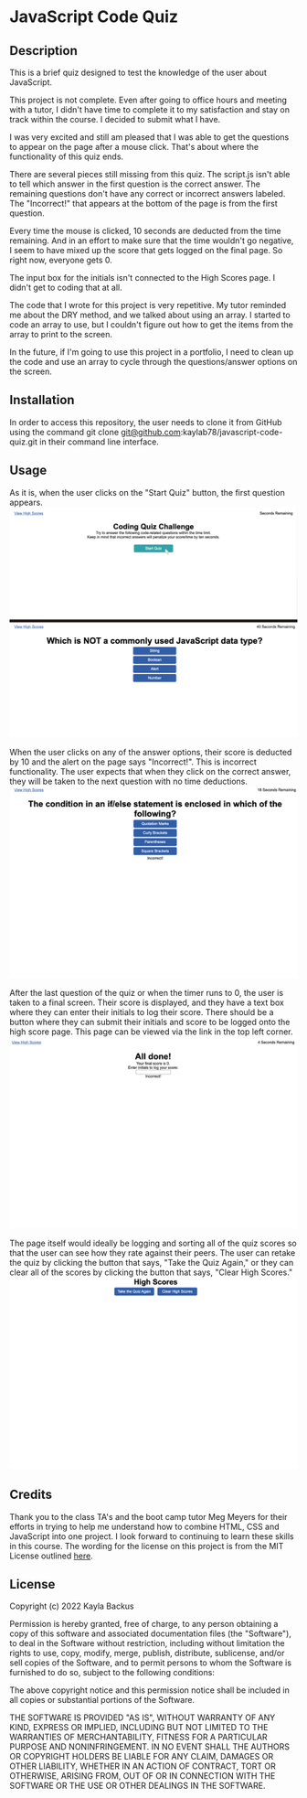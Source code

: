 # JavaScript Code Quiz

## Description
This is a brief quiz designed to test the knowledge of the user about JavaScript.

This project is not complete. Even after going to office hours and meeting with a tutor, I didn't have time to complete it to my satisfaction and stay on track within the course. I decided to submit what I have.

I was very excited and still am pleased that I was able to get the questions to appear on the page after a mouse click. That's about where the functionality of this quiz ends.

There are several pieces still missing from this quiz. The script.js isn't able to tell which answer in the first question is the correct answer. The remaining questions don't have any correct or incorrect answers labeled. The "Incorrect!" that appears at the bottom of the page is from the first question.

Every time the mouse is clicked, 10 seconds are deducted from the time remaining. And in an effort to make sure that the time wouldn't go negative, I seem to have mixed up the score that gets logged on the final page. So right now, everyone gets 0.

The input box for the initials isn't connected to the High Scores page. I didn't get to coding that at all.

The code that I wrote for this project is very repetitive. My tutor reminded me about the DRY method, and we talked about using an array. I started to code an array to use, but I couldn't figure out how to get the items from the array to print to the screen. 

In the future, if I'm going to use this project in a portfolio, I need to clean up the code and use an array to cycle through the questions/answer options on the screen. 

## Installation
In order to access this repository, the user needs to clone it from GitHub using the command git clone git@github.com:kaylab78/javascript-code-quiz.git in their command line interface.

## Usage
As it is, when the user clicks on the "Start Quiz" button, the first question appears. 
![The first screen shot is of the homepage of the quiz. It's a white background with the cursor on a green start button. The screen says "Coding Quiz Challenge. Try to answer the following code-related questions within the time limit. Keep in mind that incorrect answers will penalize your score/time by ten seconds.](assets/images/screenshot1.png)

When the user clicks on any of the answer options, their score is deducted by 10 and the alert on the page says "Incorrect!". This is incorrect functionality. The user expects that when they click on the correct answer, they will be taken to the next question with no time deductions. 
![The screenshot shows a quiz question with four options in blue below it. Below those options is text that says, "Incorrect!" The time remaining shows in the upper right corner.](assets/images/screenshot2.png)

After the last question of the quiz or when the timer runs to 0, the user is taken to a final screen. Their score is displayed, and they have a text box where they can enter their initials to log their score. There should be a button where they can submit their initials and score to be logged onto the high score page. This page can be viewed via the link in the top left corner. 
![The screenshot shows text that reads, "All done! Your final score is 0. Enter intiials to log your score.](assets/images/screenshot3.png)

The page itself would ideally be logging and sorting all of the quiz scores so that the user can see how they rate against their peers. The user can retake the quiz by clicking the button that says, "Take the Quiz Again," or they can clear all of the scores by clicking the button that says, "Clear High Scores."
![The screenshot says "High Scores." There are two blue buttons that say, "Take the Quiz Again," and "Clear High Scores."](assets/images/screenshot4.png)

## Credits
Thank you to the class TA's and the boot camp tutor Meg Meyers for their efforts in trying to help me understand how to combine HTML, CSS and JavaScript into one project. I look forward to continuing to learn these skills in this course.
The wording for the license on this project is from the MIT License outlined [here](https://choosealicense.com/licenses/mit/).

## License
Copyright (c) 2022 Kayla Backus

Permission is hereby granted, free of charge, to any person obtaining a copy of this software and associated documentation files (the "Software"), to deal in the Software without restriction, including without limitation the rights to use, copy, modify, merge, publish, distribute, sublicense, and/or sell copies of the Software, and to permit persons to whom the Software is furnished to do so, subject to the following conditions:

The above copyright notice and this permission notice shall be included in all copies or substantial portions of the Software.

THE SOFTWARE IS PROVIDED "AS IS", WITHOUT WARRANTY OF ANY KIND, EXPRESS OR IMPLIED, INCLUDING BUT NOT LIMITED TO THE WARRANTIES OF MERCHANTABILITY, FITNESS FOR A PARTICULAR PURPOSE AND NONINFRINGEMENT. IN NO EVENT SHALL THE AUTHORS OR COPYRIGHT HOLDERS BE LIABLE FOR ANY CLAIM, DAMAGES OR OTHER LIABILITY, WHETHER IN AN ACTION OF CONTRACT, TORT OR OTHERWISE, ARISING FROM, OUT OF OR IN CONNECTION WITH THE SOFTWARE OR THE USE OR OTHER DEALINGS IN THE SOFTWARE.